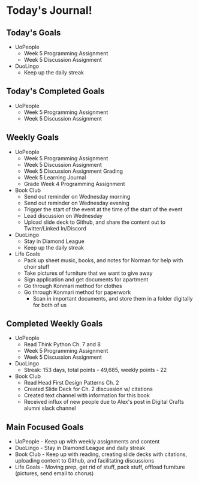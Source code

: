 # Today's Journal!

## Today's Goals

- UoPeople
  - Week 5 Programming Assignment
  - Week 5 Discussion Assignment
- DuoLingo
  - Keep up the daily streak

## Today's Completed Goals

- UoPeople
  - Week 5 Programming Assignment
  - Week 5 Discussion Assignment

## Weekly Goals

- UoPeople
  - Week 5 Programming Assignment
  - Week 5 Discussion Assignment
  - Week 5 Discussion Assignment Grading
  - Week 5 Learning Journal
  - Grade Week 4 Programming Assignment
- Book Club
  - Send out reminder on Wednesday morning
  - Send out reminder on Wednesday evening
  - Trigger the start of the event at the time of the start of the event
  - Lead discussion on Wednesday
  - Upload slide deck to Github, and share the content out to Twitter/Linked In/Discord
- DuoLingo
  - Stay in Diamond League
  - Keep up the daily streak
- Life Goals
  - Pack up sheet music, books, and notes for Norman for help with choir stuff
  - Take pictures of furniture that we want to give away
  - Sign application and get documents for apartment
  - Go through Konmari method for clothes
  - Go through Konmari method for paperwork
    - Scan in important documents, and store them in a folder digitally for both of us

## Completed Weekly Goals

- UoPeople
  - Read Think Python Ch. 7 and 8
  - Week 5 Programming Assignment
  - Week 5 Discussion Assignment
- DuoLingo
  - Streak: 153 days, total points - 49,685, weekly points - 22
- Book Club
  - Read Head First Design Patterns Ch. 2
  - Created Slide Deck for Ch. 2 discussion w/ citations
  - Created text channel with information for this book
  - Received influx of new people due to Alex's post in Digital Crafts alumni slack channel

## Main Focused Goals

- UoPeople - Keep up with weekly assignments and content
- DuoLingo - Stay in Diamond League and daily streak
- Book Club - Keep up with reading, creating slide decks with citations, uploading content to Github, and facilitating discussions
- Life Goals - Moving prep, get rid of stuff, pack stuff, offload furniture (pictures, send email to chorus)
